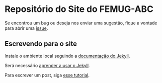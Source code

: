 # Repositório do Site do FEMUG-ABC

Se encontrou um bug ou deseja nos enviar uma sugestão, fique a vontade para abrir uma [issue](https://github.com/femug-abc/femug-abc.github.io/issues).

## Escrevendo para o site

Instale o ambiente local seguindo a [documentação do Jekyll](https://jekyllrb.com/docs/installation/).

Será necessário [aprender a usar o Jekyll](https://jekyllrb.com/docs/usage/).

Para escrever um post, siga [esse tutorial](https://jekyllrb.com/docs/posts/).
